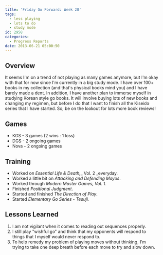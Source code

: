 ```yaml
---
title: 'Friday Go Forward: Week 20'
tags:
  - less playing
  - lots to do
  - study mode
id: 2958
categories:
  - Progress Reports
date: 2013-06-21 05:00:50
---
```


## Overview

It seems I'm on a trend of not playing as many games anymore, but I'm okay with that for now since I'm currently in a big study mode. I have over 100+ books in my collection (and that's physical books mind you) and I have barely made a dent. In addition, I have another plan to immerse myself in studying Korean style go books. It will involve buying lots of new books and changing my regimen, but before I do that I want to finish all the Kiseido series that I have started. So, be on the lookout for lots more book reviews!

## Games

*   <span style="line-height: 13px;">KGS - 3 games (2 wins : 1 loss)</span>
*   DGS - 2 ongoing games
*   Nova - 2 ongoing games

## Training

*   <span style="line-height: 13px;">Worked on _Essential Life &amp; Death,__ Vol. 2 _everyday.</span>
*   Worked a little bit on _Attacking and Defending Moyos_.
*   Worked through _Modern Master Games, Vol. 1_.
*   Finished _Positional Judgment_.
*   Started and finished _The Direction of Play_.
*   Started _Elementary Go Series - Tesuji._

## Lessons Learned

1.  I am not vigilant when it comes to reading out sequences properly.
2.  I still play "wishful go" and think that my opponents will respond to things that I myself would never respond to.
3.  To help remedy my problem of playing moves without thinking, I'm trying to take one deep breath before each move to try and slow down.